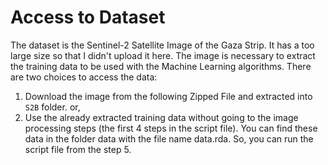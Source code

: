 # Access to Dataset
The dataset is the Sentinel-2 Satellite Image of the Gaza Strip. It has a too large size so that I didn't upload it here.
The image is necessary to extract the training data to be used with the Machine Learning algorithms. There are two choices to access the data:
1) Download the image from the following Zipped File and extracted into `S2B` folder. or,
2) Use the already extracted training data without going to the image processing steps (the first 4 steps in the script file). You can find these data in the folder data with the file name data.rda. So, you can run the script file from the step 5.
